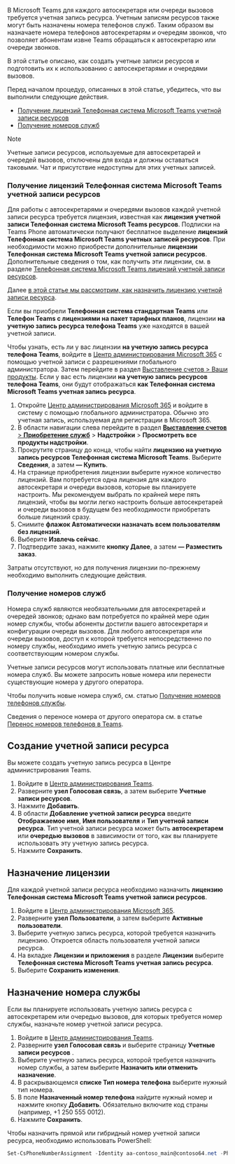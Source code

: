 В Microsoft Teams для каждого автосекретаря или очереди вызовов требуется учетная запись ресурса. Учетным записям ресурсов также могут быть назначены номера телефонов служб. Таким образом вы назначаете номера телефонов автосекретарям и очередям звонков, что позволяет абонентам извне Teams обращаться к автосекретарю или очереди звонков.

В этой статье описано, как создать учетные записи ресурсов и подготовить их к использованию с автосекретарями и очередями вызовов.

Перед началом процедур, описанных в этой статье, убедитесь, что вы выполнили следующие действия.

- [Получение лицензий Телефонная система Microsoft Teams учетной записи ресурсов](#obtain-microsoft-teams-phone-resource-account-licenses)
- [Получение номеров служб](#obtain-service-numbers)

> [!NOTE]
> Учетные записи ресурсов, используемые для автосекретарей и очередей вызовов, отключены для входа и должны оставаться таковыми. Чат и присутствие недоступны для этих учетных записей.

### <a name="obtain-microsoft-teams-phone-resource-account-licenses"></a>Получение лицензий Телефонная система Microsoft Teams учетной записи ресурсов

Для работы с автосекретарями и очередями вызовов каждой учетной записи ресурса требуется лицензия, известная как **лицензия учетной записи Телефонная система Microsoft Teams ресурсов**. Подписки на Teams Phone автоматически получают бесплатное выделение **лицензий Телефонная система Microsoft Teams учетных записей ресурсов**. При необходимости можно приобрести дополнительные **лицензии Телефонная система Microsoft Teams учетной записи ресурсов**. Дополнительные сведения о том, как получить эти лицензии, см. в разделе [Телефонная система Microsoft Teams лицензий учетной записи ресурсов](../teams-add-on-licensing/virtual-user.md).

Далее [в этой статье мы рассмотрим, как назначить лицензию учетной записи ресурса](#assign-a-license).

Если вы приобрели **Телефонная система стандартная Teams** или **Телефон Teams с лицензиями на пакет тарифных планов**, лицензии **на учетную запись ресурса телефона Teams** уже находятся в вашей учетной записи.

Чтобы узнать, есть ли у вас лицензии **на учетную запись ресурса телефона Teams**, войдите в [Центр администрирования Microsoft 365](https://go.microsoft.com/fwlink/p/?linkid=2024339) с помощью учетной записи с разрешениями глобального администратора. Затем перейдите в раздел [Выставление счетов > Ваши продукты](https://admin.microsoft.com/Adminportal/Home#/subscriptions). Если у вас есть лицензии **на учетную запись ресурсов телефона Teams**, они будут отображаться **как Телефонная система Microsoft Teams учетная запись ресурса**.

1. Откройте [Центр администрирования Microsoft 365](https://go.microsoft.com/fwlink/p/?linkid=2024339) и войдите в систему с помощью глобального администратора. Обычно это учетная запись, используемая для регистрации в Microsoft 365.
2. В области навигации слева перейдите в раздел [**Выставление счетов** > **Приобретение служб**](https://admin.microsoft.com/Adminportal/Home#/catalog) > **Надстройки** > **Просмотреть все продукты надстройки**.
3. Прокрутите страницу до конца, чтобы найти **лицензию на учетную запись ресурсов Телефонная система Microsoft Teams**. Выберите **Сведения**, а затем **— Купить**.
4. На странице приобретения лицензии выберите нужное количество лицензий. Вам потребуется одна лицензия для каждого автосекретаря и очереди вызовов, которые вы планируете настроить. Мы рекомендуем выбрать по крайней мере пять лицензий, чтобы вы могли легко настроить больше автосекретарей и очереди вызовов в будущем без необходимости приобретать больше лицензий сразу.
5. Снимите **флажок Автоматически назначать всем пользователям без лицензий**.
6. Выберите **Извлечь сейчас**.
7. Подтвердите заказ, нажмите **кнопку Далее**, а затем **— Разместить заказ**.

Затраты отсутствуют, но для получения лицензии по-прежнему необходимо выполнить следующие действия.

### <a name="obtain-service-numbers"></a>Получение номеров служб

Номера служб являются необязательными для автосекретарей и очередей звонков; однако вам потребуется по крайней мере один номер службы, чтобы абоненты достигли вашего автосекретаря и конфигурации очереди вызовов. Для любого автосекретаря или очереди вызовов, доступ к которой требуется непосредственно по номеру службы, необходимо иметь учетную запись ресурса с соответствующим номером службы.

Учетные записи ресурсов могут использовать платные или бесплатные номера служб. Вы можете запросить новые номера или перенести существующие номера у другого оператора.

Чтобы получить новые номера служб, см. статью [Получение номеров телефонов службы](../getting-service-phone-numbers.md).

Сведения о переносе номера от другого оператора см. в статье [Перенос номеров телефонов в Teams](../phone-number-calling-plans/transfer-phone-numbers-to-teams.md).

## <a name="create-a-resource-account"></a>Создание учетной записи ресурса

Вы можете создать учетную запись ресурса в Центре администрирования Teams.

1. Войдите в [Центр администрирования Teams](https://go.microsoft.com/fwlink/p/?linkid=2066851). 
2. Разверните **узел Голосовая связь**, а затем выберите **Учетные записи ресурсов**.
3. Нажмите **Добавить**.
4. В области **Добавление учетной записи ресурса** введите **Отображаемое имя**, **Имя пользователя** и **Тип учетной записи ресурса**. Тип учетной записи ресурса может быть **автосекретарем** или **очередью вызовов** в зависимости от того, как вы планируете использовать эту учетную запись ресурса.
5. Нажмите **Сохранить**.

## <a name="assign-a-license"></a>Назначение лицензии

Для каждой учетной записи ресурса необходимо назначить **лицензию Телефонная система Microsoft Teams учетной записи ресурсов**.

1. Войдите в [Центр администрирования Microsoft 365](https://go.microsoft.com/fwlink/p/?linkid=2024339). 
2. Разверните **узел Пользователи**, а затем выберите **Активные пользователи**.
3. Выберите учетную запись ресурса, которой требуется назначить лицензию. Откроется область пользователя учетной записи ресурса.
4. На вкладке **Лицензии и приложения** в разделе **Лицензии** выберите **Телефонная система Microsoft Teams учетная запись ресурса**.
5. Выберите **Сохранить изменения**.

## <a name="assign-a-service-number"></a>Назначение номера службы

Если вы планируете использовать учетную запись ресурса с автосекретарем или очередью вызовов, для которых требуется номер службы, назначьте номер учетной записи ресурса.

1. Войдите в [Центр администрирования Teams](https://go.microsoft.com/fwlink/p/?linkid=2066851).
2. Разверните **узел Голосовая связь** и выберите страницу **Учетные записи ресурсов** .
3. Выберите учетную запись ресурса, которой требуется назначить номер службы, а затем выберите **Назначить или отменить назначение**.
4. В раскрывающемся **списке Тип номера телефона** выберите нужный тип номера.
5. В поле **Назначенный номер телефона** найдите нужный номер и нажмите кнопку **Добавить**. Обязательно включите код страны (например, +1 250 555 0012).
6. Нажмите **Сохранить**.

Чтобы назначить прямой или гибридный номер учетной записи ресурса, необходимо использовать PowerShell:

```powershell
Set-CsPhoneNumberAssignment -Identity aa-contoso_main@contoso64.net -PhoneNumber +19295550150 -PhoneNumberType DirectRouting
```
